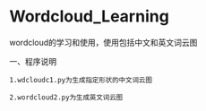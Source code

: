 # Wordcloud_Learning
wordcloud的学习和使用，使用包括中文和英文词云图

一、程序说明

    1.wdcloudc1.py为生成指定形状的中文词云图

    2.wordcloud2.py为生成英文词云图

